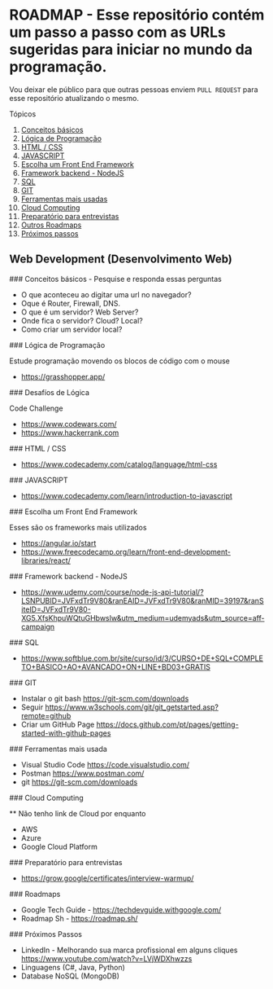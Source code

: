 
# ROADMAP - Esse repositório contém um passo a passo com as URLs sugeridas para iniciar no mundo da programação.


Vou deixar ele público para que outras pessoas enviem ```PULL REQUEST``` para esse repositório atualizando o mesmo.

Tópicos  
 1. [Conceitos básicos](#basicConcepts)
 2. [Lógica de Programação](#logicProgramation)
 3. [HTML / CSS](#htmlCss)
 4. [JAVASCRIPT](#javascript)
 5. [Escolha um Front End Framework](#frontendFramework)
 6. [Framework backend - NodeJS](#nodejs)
 7. [SQL](#sql)
 8. [GIT](#git)
 9. [Ferramentas mais usadas](#mostlyUsedTools)
 10. [Cloud Computing](#cloudComputing)
 11. [Preparatório para entrevistas](#interviewsPreparation)
 12. [Outros Roadmaps](#roadmaps)
 13. [Próximos passos](#nextsSteps)


## Web Development (Desenvolvimento Web)

<div id='basicConcepts'/>  
### Conceitos básicos - Pesquise e responda essas perguntas

- O que aconteceu ao digitar uma url no navegador? 
- Oque é Router, Firewall, DNS.
- O que é um servidor? Web Server?
- Onde fica o servidor? Cloud? Local?
- Como criar um servidor local?

<div id='logicProgramation'/>
### Lógica de Programação

Estude programação movendo os blocos de código com o mouse
- https://grasshopper.app/

<div id='logicProgramation'/>
### Desafíos de Lógica 

Code Challenge 
- https://www.codewars.com/
- https://www.hackerrank.com

<div id='htmlCss'/>
### HTML / CSS

- https://www.codecademy.com/catalog/language/html-css

<div id='javascript'/>
### JAVASCRIPT

- https://www.codecademy.com/learn/introduction-to-javascript

<div id='frontendFramework'/>
### Escolha um Front End Framework

Esses são os frameworks mais utilizados 

- https://angular.io/start
- https://www.freecodecamp.org/learn/front-end-development-libraries/react/

<div id='nodejs'/>
### Framework backend - NodeJS

- https://www.udemy.com/course/node-js-api-tutorial/?LSNPUBID=JVFxdTr9V80&ranEAID=JVFxdTr9V80&ranMID=39197&ranSiteID=JVFxdTr9V80-XG5.XfsKhpuWQtuGHbwsIw&utm_medium=udemyads&utm_source=aff-campaign

<div id='sql'/>
### SQL 

- https://www.softblue.com.br/site/curso/id/3/CURSO+DE+SQL+COMPLETO+BASICO+AO+AVANCADO+ON+LINE+BD03+GRATIS

<div id='git'/>
### GIT

- Instalar o git bash https://git-scm.com/downloads 
- Seguir https://www.w3schools.com/git/git_getstarted.asp?remote=github
- Criar um GitHub Page https://docs.github.com/pt/pages/getting-started-with-github-pages 

<div id='mostlyUsedTools'/>
### Ferramentas mais usada

- Visual Studio Code https://code.visualstudio.com/
- Postman https://www.postman.com/
- git https://git-scm.com/downloads

<div id='cloudComputing'/>
### Cloud Computing	

** Não tenho link de Cloud por enquanto

- AWS
- Azure
- Google Cloud Platform

<div id='interviewsPreparation'/>
### Preparatório para entrevistas

- https://grow.google/certificates/interview-warmup/

<div id='roadmaps'/>
### Roadmaps

- Google Tech Guide - https://techdevguide.withgoogle.com/
- Roadmap Sh - https://roadmap.sh/


<div id='nextsSteps'/>
### Próximos Passos

- LinkedIn - Melhorando sua marca profissional em alguns cliques https://www.youtube.com/watch?v=LVjWDXhwzzs
- Linguagens (C#, Java, Python) 
- Database NoSQL (MongoDB) 

